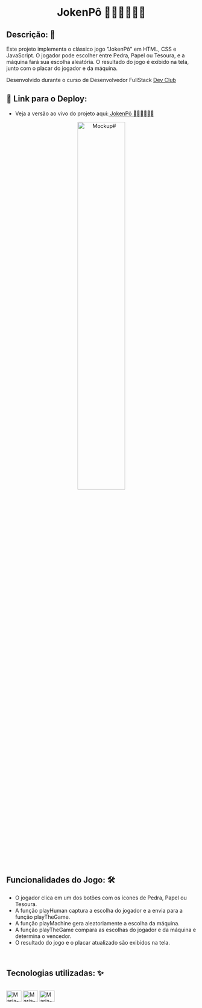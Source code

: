 <h1 align="center"> JokenPô 👊🏽✋🏽✌🏽 </h1> 
<h2 > Descrição: 🧐  </h2>  
<p >  Este projeto implementa o clássico jogo "JokenPô" em HTML, CSS e JavaScript. O jogador pode escolher entre Pedra, Papel ou Tesoura, e a máquina fará sua escolha aleatória. O resultado do jogo é exibido na tela, junto com o placar do jogador e da máquina.  </p>

<p> Desenvolvido durante o curso de Desenvolvedor FullStack  <a href="https://rodolfomori.com.br/devclub"> Dev Club </a></p>


## 🔗 Link para o Deploy: 
* Veja a versão ao vivo do projeto aqui:<a href="https://ml-game-jokenpo.netlify.app/"> JokenPô 👊🏽✋🏽✌🏽 </a>

<div align="center"> 
<img  align="center" alt="Mockup#" height="50%" width="50%" src="https://github.com/mleilane/JOKENPO/blob/main/img/Mockup.png?raw=true">

  </div>
<br>




<h2 > Funcionalidades do Jogo: 🛠  </h2>   

- O jogador clica em um dos botões com os ícones de Pedra, Papel ou Tesoura.
- A função playHuman captura a escolha do jogador e a envia para a função playTheGame.
- A função playMachine gera aleatoriamente a escolha da máquina.
- A função playTheGame compara as escolhas do jogador e da máquina e determina o vencedor.
- O resultado do jogo e o placar atualizado são exibidos na tela.
<br>

<h2> Tecnologias utilizadas: ✨  </h2> 

<div style="display: inline_block"  ><br>
  <img align="center" alt="Maria-html#" height="30" width="40" src="https://raw.githubusercontent.com/mleilane/skill-icons/af89bcc5e478013caaa514c31a3789f25e818193/icons/HTML.svg">
  <img align="center" alt="Maria-css#" height="30" width="40" src="https://raw.githubusercontent.com/mleilane/skill-icons/af89bcc5e478013caaa514c31a3789f25e818193/icons/CSS.svg">
   <img align="center" alt="Maria-javascript#" height="30" width="40" src="https://raw.githubusercontent.com/mleilane/skill-icons/af89bcc5e478013caaa514c31a3789f25e818193/icons/JavaScript.svg">
</div>
<br>


  
